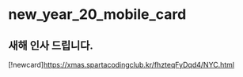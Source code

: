 # new_year_20_mobile_card

## 새해 인사 드립니다.
[!newcard]https://xmas.spartacodingclub.kr/fhzteqFyDqd4/NYC.html
